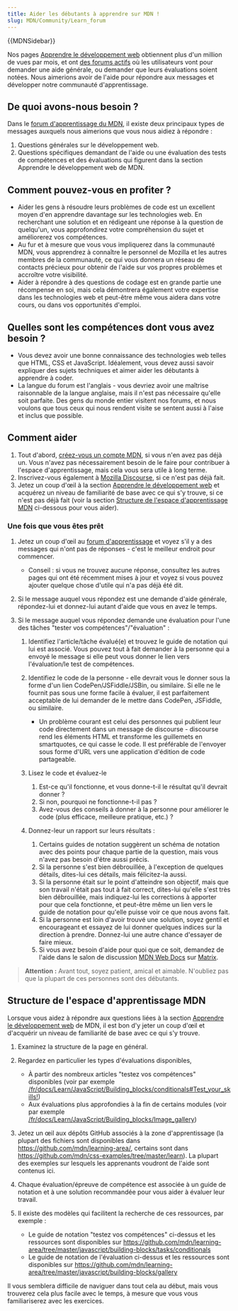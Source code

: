 ```yaml
---
title: Aider les débutants à apprendre sur MDN !
slug: MDN/Community/Learn_forum
---
```


{{MDNSidebar}}

Nos pages [Apprendre le développement web](/fr/docs/Learn) obtiennent plus d'un million de vues par mois, et ont [des forums actifs](https://discourse.mozilla.org/c/mdn/learn/250) où les utilisateurs vont pour demander une aide générale, ou demander que leurs évaluations soient notées. Nous aimerions avoir de l'aide pour répondre aux messages et développer notre communauté d'apprentissage.

## De quoi avons-nous besoin ?

Dans le [forum d'apprentissage du MDN](https://discourse.mozilla.org/c/mdn/learn/250), il existe deux principaux types de messages auxquels nous aimerions que vous nous aidiez à répondre :

1. Questions générales sur le développement web.
2. Questions spécifiques demandant de l'aide ou une évaluation des tests de compétences et des évaluations qui figurent dans la section Apprendre le développement web de MDN.

## Comment pouvez-vous en profiter ?

- Aider les gens à résoudre leurs problèmes de code est un excellent moyen d'en apprendre davantage sur les technologies web. En recherchant une solution et en rédigeant une réponse à la question de quelqu'un, vous approfondirez votre compréhension du sujet et améliorerez vos compétences.
- Au fur et à mesure que vous vous impliquerez dans la communauté MDN, vous apprendrez à connaître le personnel de Mozilla et les autres membres de la communauté, ce qui vous donnera un réseau de contacts précieux pour obtenir de l'aide sur vos propres problèmes et accroître votre visibilité.
- Aider à répondre à des questions de codage est en grande partie une récompense en soi, mais cela démontrera également votre expertise dans les technologies web et peut-être même vous aidera dans votre cours, ou dans vos opportunités d'emploi.

## Quelles sont les compétences dont vous avez besoin ?

- Vous devez avoir une bonne connaissance des technologies web telles que HTML, CSS et JavaScript. Idéalement, vous devez aussi savoir expliquer des sujets techniques et aimer aider les débutants à apprendre à coder.
- La langue du forum est l'anglais - vous devriez avoir une maîtrise raisonnable de la langue anglaise, mais il n'est pas nécessaire qu'elle soit parfaite. Des gens du monde entier visitent nos forums, et nous voulons que tous ceux qui nous rendent visite se sentent aussi à l'aise et inclus que possible.

## Comment aider

1. Tout d'abord, [créez-vous un compte MDN](/fr/docs/MDN/Contribute/Getting_started#step_1_create_an_account_on_mdn), si vous n'en avez pas déjà un. Vous n'avez pas nécessairement besoin de le faire pour contribuer à l'espace d'apprentissage, mais cela vous sera utile à long terme.
2. Inscrivez-vous également à [Mozilla Discourse](https://discourse.mozilla.org/), si ce n'est pas déjà fait.
3. Jetez un coup d'œil à la section [Apprendre le développement web](/fr/docs/Learn) et acquérez un niveau de familiarité de base avec ce qui s'y trouve, si ce n'est pas déjà fait (voir la section [Structure de l'espace d'apprentissage MDN](Structure_of_the_MDN_Learning_Area) ci-dessous pour vous aider).

### Une fois que vous êtes prêt

1. Jetez un coup d'œil au [forum d'apprentissage](https://discourse.mozilla.org/c/mdn/learn/250) et voyez s'il y a des messages qui n'ont pas de réponses - c'est le meilleur endroit pour commencer.

   - Conseil : si vous ne trouvez aucune réponse, consultez les autres pages qui ont été récemment mises à jour et voyez si vous pouvez ajouter quelque chose d'utile qui n'a pas déjà été dit.

2. Si le message auquel vous répondez est une demande d'aide générale, répondez-lui et donnez-lui autant d'aide que vous en avez le temps.
3. Si le message auquel vous répondez demande une évaluation pour l'une des tâches "tester vos compétences"/"évaluation" :

   1. Identifiez l'article/tâche évalué(e) et trouvez le guide de notation qui lui est associé. Vous pouvez tout à fait demander à la personne qui a envoyé le message si elle peut vous donner le lien vers l'évaluation/le test de compétences.
   2. Identifiez le code de la personne - elle devrait vous le donner sous la forme d'un lien CodePen/JSFiddle/JSBin, ou similaire. Si elle ne le fournit pas sous une forme facile à évaluer, il est parfaitement acceptable de lui demander de le mettre dans CodePen, JSFiddle, ou similaire.

      - Un problème courant est celui des personnes qui publient leur code directement dans un message de discourse - discourse rend les éléments HTML et transforme les guillemets en smartquotes, ce qui casse le code. Il est préférable de l'envoyer sous forme d'URL vers une application d'édition de code partageable.

   3. Lisez le code et évaluez-le

      1. Est-ce qu'il fonctionne, et vous donne-t-il le résultat qu'il devrait donner ?
      2. Si non, pourquoi ne fonctionne-t-il pas ?
      3. Avez-vous des conseils à donner à la personne pour améliorer le code (plus efficace, meilleure pratique, etc.) ?

   4. Donnez-leur un rapport sur leurs résultats :

      1. Certains guides de notation suggèrent un schéma de notation avec des points pour chaque partie de la question, mais vous n'avez pas besoin d'être aussi précis.
      2. Si la personne s'est bien débrouillée, à l'exception de quelques détails, dites-lui ces détails, mais félicitez-la aussi.
      3. Si la personne était sur le point d'atteindre son objectif, mais que son travail n'était pas tout à fait correct, dites-lui qu'elle s'est très bien débrouillée, mais indiquez-lui les corrections à apporter pour que cela fonctionne, et peut-être même un lien vers le guide de notation pour qu'elle puisse voir ce que nous avons fait.
      4. Si la personne est loin d'avoir trouvé une solution, soyez gentil et encourageant et essayez de lui donner quelques indices sur la direction à prendre. Donnez-lui une autre chance d'essayer de faire mieux.
      5. Si vous avez besoin d'aide pour quoi que ce soit, demandez de l'aide dans le salon de discussion [MDN Web Docs](https://chat.mozilla.org/#/room/#mdn:mozilla.org) sur [Matrix](https://wiki.mozilla.org/Matrix).

> **Attention :** Avant tout, soyez patient, amical et aimable. N'oubliez pas que la plupart de ces personnes sont des débutants.

## Structure de l'espace d'apprentissage MDN

Lorsque vous aidez à répondre aux questions liées à la section [Apprendre le développement web](/fr/docs/Learn) de MDN, il est bon d'y jeter un coup d'œil et d'acquérir un niveau de familiarité de base avec ce qui s'y trouve.

1. Examinez la structure de la page en général.
2. Regardez en particulier les types d'évaluations disponibles,

   - À partir des nombreux articles "testez vos compétences" disponibles (voir par exemple [/fr/docs/Learn/JavaScript/Building_blocks/conditionals#Test_your_skills!](/fr/docs/Learn/JavaScript/Building_blocks/conditionals#test_your_skills!))
   - Aux évaluations plus approfondies à la fin de certains modules (voir par exemple [/fr/docs/Learn/JavaScript/Building_blocks/Image_gallery](/fr/docs/Learn/JavaScript/Building_blocks/Image_gallery))

3. Jetez un œil aux dépôts GitHub associés à la zone d'apprentissage (la plupart des fichiers sont disponibles dans <https://github.com/mdn/learning-area/>, certains sont dans <https://github.com/mdn/css-examples/tree/master/learn>). La plupart des exemples sur lesquels les apprenants voudront de l'aide sont contenus ici.
4. Chaque évaluation/épreuve de compétence est associée à un guide de notation et à une solution recommandée pour vous aider à évaluer leur travail.
5. Il existe des modèles qui facilitent la recherche de ces ressources, par exemple :

   - Le guide de notation "testez vos compétences" ci-dessus et les ressources sont disponibles sur <https://github.com/mdn/learning-area/tree/master/javascript/building-blocks/tasks/conditionals>
   - Le guide de notation de l'évaluation ci-dessus et les ressources sont disponibles sur <https://github.com/mdn/learning-area/tree/master/javascript/building-blocks/gallery>

Il vous semblera difficile de naviguer dans tout cela au début, mais vous trouverez cela plus facile avec le temps, à mesure que vous vous familiariserez avec les exercices.
